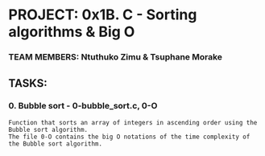 # PROJECT: 0x1B. C - Sorting algorithms & Big O
### TEAM MEMBERS: Ntuthuko Zimu & Tsuphane Morake

## TASKS:
### 0. Bubble sort - 0-bubble_sort.c, 0-O
	Function that sorts an array of integers in ascending order using the Bubble sort algorithm.
	The file 0-O contains the big O notations of the time complexity of the Bubble sort algorithm.
